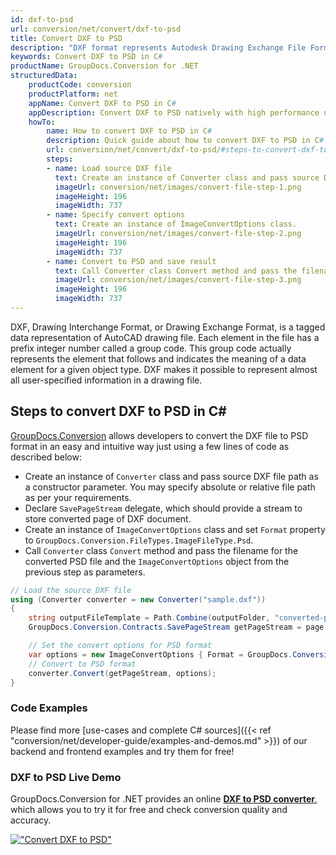 ```yaml
---
id: dxf-to-psd
url: conversion/net/convert/dxf-to-psd
title: Convert DXF to PSD
description: "DXF format represents Autodesk Drawing Exchange File Format with .dxf extension. Learn how to convert DXF to PSD file programmatically in C# language using GroupDocs.Conversion for .NET library."
keywords: Convert DXF to PSD in C#
productName: GroupDocs.Conversion for .NET
structuredData:
    productCode: conversion
    productPlatform: net
    appName: Convert DXF to PSD in C#
    appDescription: Convert DXF to PSD natively with high performance using C# language and server side GroupDocs.Conversion for .NET APIs, without the use of any software like Microsoft or Open Office.
    howTo:
        name: How to convert DXF to PSD in C# 
        description: Quick guide about how to convert DXF to PSD in C# with high performance and accuracy.
        url: conversion/net/convert/dxf-to-psd/#steps-to-convert-dxf-to-psd-in-c
        steps:
        - name: Load source DXF file 
          text: Create an instance of Converter class and pass source DXF file path as a constructor parameter. You may specify absolute or relative file path as per your requirements. 
          imageUrl: conversion/net/images/convert-file-step-1.png
          imageHeight: 196
          imageWidth: 737
        - name: Specify convert options 
          text: Create an instance of ImageConvertOptions class.
          imageUrl: conversion/net/images/convert-file-step-2.png
          imageHeight: 196
          imageWidth: 737
        - name: Convert to PSD and save result 
          text: Call Converter class Convert method and pass the filename for the converted HTML file and the ImageConvertOptions object from the previous step as parameters.
          imageUrl: conversion/net/images/convert-file-step-3.png
          imageHeight: 196
          imageWidth: 737
---
```


DXF, Drawing Interchange Format, or Drawing Exchange Format, is a tagged data representation of AutoCAD drawing file. Each element in the file has a prefix integer number called a group code. This group code actually represents the element that follows and indicates the meaning of a data element for a given object type. DXF makes it possible to represent almost all user-specified information in a drawing file.

## Steps to convert DXF to PSD in C#

[GroupDocs.Conversion](https://products.groupdocs.com/conversion/net) allows developers to convert the DXF file to PSD format in an easy and intuitive way just using a few lines of code as described below:

* Create an instance of `Converter` class and pass source DXF file path as a constructor parameter. You may specify absolute or relative file path as per your requirements. 
* Declare `SavePageStream` delegate, which should provide a stream to store converted page of DXF document.
* Create an instance of `ImageConvertOptions` class and set `Format` property to `GroupDocs.Conversion.FileTypes.ImageFileType.Psd`.
* Call `Converter` class `Convert` method and pass the filename for the converted PSD file and the `ImageConvertOptions` object from the previous step as parameters.

```csharp
// Load the source DXF file
using (Converter converter = new Converter("sample.dxf"))
{
    string outputFileTemplate = Path.Combine(outputFolder, "converted-page-{0}.psd");
    GroupDocs.Conversion.Contracts.SavePageStream getPageStream = page => new FileStream(string.Format(outputFileTemplate, page), FileMode.Create);

    // Set the convert options for PSD format
    var options = new ImageConvertOptions { Format = GroupDocs.Conversion.FileTypes.ImageFileType.Psd };   
    // Convert to PSD format
    converter.Convert(getPageStream, options);
}
```

### Code Examples

Please find more [use-cases and complete C# sources]({{< ref "conversion/net/developer-guide/examples-and-demos.md" >}}) of our backend and frontend examples and try them for free!

### DXF to PSD Live Demo

GroupDocs.Conversion for .NET provides an online [**DXF to PSD converter**](https://products.groupdocs.app/conversion/dxf-to-psd), which allows you to try it for free and check conversion quality and accuracy.

[!["Convert DXF to PSD"](conversion/net/images/convert-to-psd/convert-dxf-to-psd.png)](https://products.groupdocs.app/conversion/dxf-to-psd)